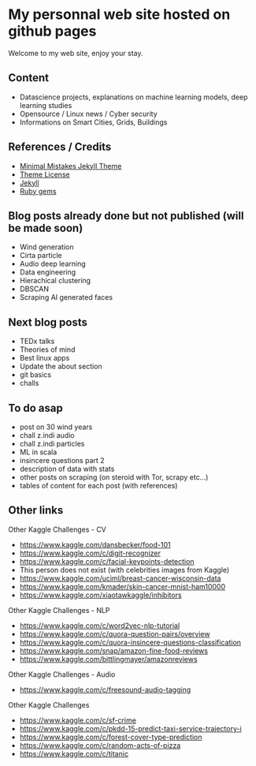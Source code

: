 
# My personnal web site hosted on github pages
Welcome to my web site, enjoy your stay.

## Content
* Datascience projects, explanations on machine learning models, deep learning studies
* Opensource / Linux news / Cyber security
* Informations on Smart Cities, Grids, Buildings

## References / Credits
* [Minimal Mistakes Jekyll Theme](https://mmistakes.github.io/minimal-mistakes/)
* [Theme License](https://raw.githubusercontent.com/mmistakes/minimal-mistakes/master/LICENSE.txt)
* [Jekyll](https://jekyllrb.com/)
* [Ruby gems](https://rubygems.org/gems/minimal-mistakes-jekyll)

## Blog posts already done but not published (will be made soon)

- Wind generation
- Cirta particle
- Audio deep learning
- Data engineering
- Hierachical clustering
- DBSCAN
- Scraping AI generated faces

## Next blog posts

- TEDx talks
- Theories of mind
- Best linux apps
- Update the about section
- git basics
- challs

## To do asap
- post on 30 wind years
- chall z.indi audio
- chall z.indi particles
- ML in scala
- insincere questions part 2
- description of data with stats
- other posts on scraping (on steroid with Tor, scrapy etc...)
- tables of content for each post (with references)


## Other links 

Other Kaggle Challenges - CV
- https://www.kaggle.com/dansbecker/food-101
- https://www.kaggle.com/c/digit-recognizer
- https://www.kaggle.com/c/facial-keypoints-detection
- This person does not exist (with celebrities images from Kaggle)
- https://www.kaggle.com/uciml/breast-cancer-wisconsin-data
- https://www.kaggle.com/kmader/skin-cancer-mnist-ham10000
- https://www.kaggle.com/xiaotawkaggle/inhibitors

Other Kaggle Challenges - NLP
- https://www.kaggle.com/c/word2vec-nlp-tutorial
- https://www.kaggle.com/c/quora-question-pairs/overview
- https://www.kaggle.com/c/quora-insincere-questions-classification
- https://www.kaggle.com/snap/amazon-fine-food-reviews
- https://www.kaggle.com/bittlingmayer/amazonreviews

Other Kaggle Challenges - Audio
- https://www.kaggle.com/c/freesound-audio-tagging

Other Kaggle Challenges
- https://www.kaggle.com/c/sf-crime
- https://www.kaggle.com/c/pkdd-15-predict-taxi-service-trajectory-i
- https://www.kaggle.com/c/forest-cover-type-prediction
- https://www.kaggle.com/c/random-acts-of-pizza
- https://www.kaggle.com/c/titanic


